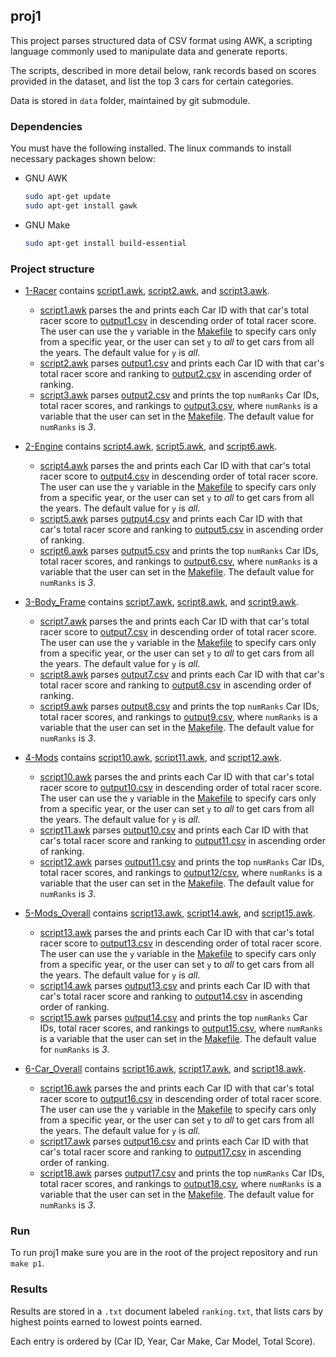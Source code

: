 ## proj1

This project parses structured data of CSV format using AWK, a scripting language commonly used to manipulate data and generate reports. 

The scripts, described in more detail below, rank records based on scores provided in the dataset, and list the top 3 cars for certain categories.

Data is stored in `data` folder, maintained by git submodule.


### Dependencies 

You must have the following installed. The linux commands to install necessary packages shown below: 

* GNU AWK
  ```sh
  sudo apt-get update
  sudo apt-get install gawk
  ```
* GNU Make
  ```sh
  sudo apt-get install build-essential
  ```
### Project structure

- [1-Racer](1-Racer) contains [script1.awk](1-Racer/script1.awk), [script2.awk](1-Racer/script2.awk), and [script3.awk](1-Racer/script3.awk). 
	- [script1.awk](1-Racer/script1.awk) parses the and prints each Car ID with that car's total racer score to [output1.csv](1-Racer/output1.csv) in descending order of total racer score. The user can use the `y` variable in the [Makefile](../Makefile) to specify cars only from a specific year, or the user can set `y` to _all_ to get cars from all the years. The default value for `y` is _all_.
	- [script2.awk](1-Racer/script2.awk) parses [output1.csv](1-Racer/output1.csv) and prints each Car ID with that car's total racer score and ranking to [output2.csv](1-Racer/output2.csv) in ascending order of ranking.
	- [script3.awk](1-Racer/script3.awk) parses [output2.csv](1-Racer/output2.csv) and prints the top `numRanks` Car IDs, total racer scores, and rankings to [output3.csv](1-Racer/output3.csv), where `numRanks` is a variable that the user can set in the [Makefile](../Makefile). The default value for `numRanks` is _3_. 
 
- [2-Engine](2-Engine) contains [script4.awk](2-Engine/script4.awk), [script5.awk](2-Engine/script5.awk), and [script6.awk](2-Engine/script6.awk). 
	- [script4.awk](2-Engine/script4.awk) parses the and prints each Car ID with that car's total racer score to [output4.csv](2-Engine/output4.csv) in descending order of total racer score. The user can use the `y` variable in the [Makefile](../Makefile) to specify cars only from a specific year, or the user can set `y` to _all_ to get cars from all the years. The default value for `y` is _all_.
	- [script5.awk](2-Engine/script5.awk) parses [output4.csv](2-Engine/output4.csv) and prints each Car ID with that car's total racer score and ranking to [output5.csv](2-Engine/output5.csv) in ascending order of ranking.
	- [script6.awk](2-Engine/script6.awk) parses [output5.csv](2-Engine/output5.csv) and prints the top `numRanks` Car IDs, total racer scores, and rankings to [output6.csv](2-Engine/output6.csv), where `numRanks` is a variable that the user can set in the [Makefile](../Makefile). The default value for `numRanks` is _3_. 

- [3-Body_Frame](3-Body_Frame) contains [script7.awk](3-Body_Frame/script7.awk), [script8.awk](3-Body_Frame/script8.awk), and [script9.awk](3-Body_Frame/script9.awk). 
	- [script7.awk](3-Body_Frame/script7.awk) parses the and prints each Car ID with that car's total racer score to [output7.csv](3-Body_Frame/output7.csv) in descending order of total racer score. The user can use the `y` variable in the [Makefile](../Makefile) to specify cars only from a specific year, or the user can set `y` to _all_ to get cars from all the years. The default value for `y` is _all_.
	- [script8.awk](3-Body_Frame/script8.awk) parses [output7.csv](3-Body_Frame/output7.csv) and prints each Car ID with that car's total racer score and ranking to [output8.csv](3-Body_Frame/output8.csv) in ascending order of ranking.
	- [script9.awk](3-Body_Frame/script9.awk) parses [output8.csv](3-Body_Frame/output8.csv) and prints the top `numRanks` Car IDs, total racer scores, and rankings to [output9.csv](3-Body_Frame/output9.csv), where `numRanks` is a variable that the user can set in the [Makefile](../Makefile). The default value for `numRanks` is _3_. 

- [4-Mods](4-Mods) contains [script10.awk](4-Mods/script10.awk), [script11.awk](4-Mods/script11.awk), and [script12.awk](4-Mods/script12.awk). 
	- [script10.awk](4-Mods/script10.awk) parses the and prints each Car ID with that car's total racer score to [output10.csv](4-Mods/output10.csv) in descending order of total racer score. The user can use the `y` variable in the [Makefile](../Makefile) to specify cars only from a specific year, or the user can set `y` to _all_ to get cars from all the years. The default value for `y` is _all_.
	- [script11.awk](4-Mods/script11.awk) parses [output10.csv](4-Mods/output10.csv) and prints each Car ID with that car's total racer score and ranking to [output11.csv](4-Mods/output11.csv) in ascending order of ranking.
	- [script12.awk](4-Mods/script12.awk) parses [output11.csv](4-Mods/output11.csv) and prints the top `numRanks` Car IDs, total racer scores, and rankings to [output12/csv](4-Mods/output12.csv), where `numRanks` is a variable that the user can set in the [Makefile](../Makefile). The default value for `numRanks` is _3_. 

- [5-Mods_Overall](5-Mods_Overall) contains [script13.awk](5-Mods_Overall/script13.awk), [script14.awk](5-Mods_Overall/script14.awk), and [script15.awk](5-Mods_Overall/script15.awk). 
	- [script13.awk](5-Mods_Overall/script13.awk) parses the and prints each Car ID with that car's total racer score to [output13.csv](5-Mods_Overall/output13.csv) in descending order of total racer score. The user can use the `y` variable in the [Makefile](../Makefile) to specify cars only from a specific year, or the user can set `y` to _all_ to get cars from all the years. The default value for `y` is _all_.
	- [script14.awk](5-Mods_Overall/script14.awk) parses [output13.csv](5-Mods_Overall/output13.csv) and prints each Car ID with that car's total racer score and ranking to [output14.csv](5-Mods_Overall/output14.csv) in ascending order of ranking.
	- [script15.awk](5-Mods_Overall/script15.awk) parses [output14.csv](5-Mods_Overall/output14.csv) and prints the top `numRanks` Car IDs, total racer scores, and rankings to [output15.csv](5-Mods_Overall/output15.csv), where `numRanks` is a variable that the user can set in the [Makefile](../Makefile). The default value for `numRanks` is _3_. 

- [6-Car_Overall](6-Car_Overall) contains [script16.awk](6-Car_Overall/script16.awk), [script17.awk](6-Car_Overall/script17.awk), and [script18.awk](6-Car_Overall/script18.awk). 
	- [script16.awk](6-Car_Overall/script16.awk) parses the and prints each Car ID with that car's total racer score to [output16.csv](6-Car_Overall/output16.csv) in descending order of total racer score. The user can use the `y` variable in the [Makefile](../Makefile) to specify cars only from a specific year, or the user can set `y` to _all_ to get cars from all the years. The default value for `y` is _all_.
	- [script17.awk](6-Car_Overall/script17.awk) parses [output16.csv](6-Car_Overall/output16.csv) and prints each Car ID with that car's total racer score and ranking to [output17.csv](6-Car_Overall/output17.csv) in ascending order of ranking.
	- [script18.awk](6-Car_Overall/script18.awk) parses [output17.csv](6-Car_Overall/output17.csv) and prints the top `numRanks` Car IDs, total racer scores, and rankings to [output18.csv](6-Car_Overall/output18.csv), where `numRanks` is a variable that the user can set in the [Makefile](../Makefile). The default value for `numRanks` is _3_. 

### Run

To run proj1 make sure you are in the root of the project repository and run `make p1`. 

### Results

Results are stored in a `.txt` document labeled `ranking.txt`, that lists cars by highest points earned to lowest points earned. 

Each entry is ordered by (Car ID, Year, Car Make, Car Model, Total Score).
